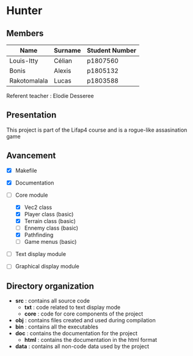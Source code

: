 # Hunter
## Members

Name            |   Surname | Student Number
--------        |   ---     |   ---
Louis-Itty      |   Célian  |   p1807560
Bonis           |   Alexis  |   p1805132
Rakotomalala    |   Lucas   |   p1803588

Referent teacher : Elodie Desseree

## Presentation
This project is part of the Lifap4 course and is a rogue-like assasination game

## Avancement
- [X] Makefile

- [X] Documentation

- [ ] Core module
    - [X] Vec2 class 
    - [X] Player class (basic)
    - [X] Terrain class (basic)
    - [ ] Ennemy class (basic)
    - [X] Pathfinding
    - [ ] Game menus (basic)

- [ ] Text display module

- [ ] Graphical display module

## Directory organization

- **src** : contains all source code
    - **txt** : code related to text display mode
    - **core** : code for core components of the project
- **obj** : contains files created and used during compilation
- **bin** : contains all the executables
- **doc** : contains the documentation for the project
    - **html** : contains the documentation in the html format
- **data** : contains all non-code data used by the project